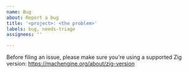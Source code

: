 ```yaml
---
name: Bug
about: Report a bug
title: '<project>: <the problem>'
labels: bug, needs-triage
assignees: ''

---
```


Before filing an issue, please make sure you're using a supported Zig version: https://machengine.org/about/zig-version
